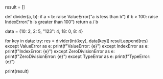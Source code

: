 result = []

def divider(a, b):
    if a < b:
        raise ValueError("a is less than b")
    if b > 100:
        raise IndexError("b is greater than 100")
    return a / b

data = {10: 2, 2: 5, "123": 4, 18: 0, 8: 4}

for key in data:
    try:
        res = divider(int(key), data[key])
        result.append(res)
    except ValueError as e:
        print(f"ValueError: {e}")
    except IndexError as e:
        print(f"IndexError: {e}")
    except ZeroDivisionError as e:
        print(f"ZeroDivisionError: {e}")
    except TypeError as e:
        print(f"TypeError: {e}")

print(result)
